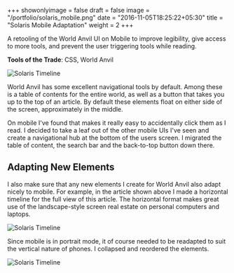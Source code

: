 +++
showonlyimage = false
draft = false
image = "/portfolio/solaris_mobile.png"
date = "2016-11-05T18:25:22+05:30"
title = "Solaris Mobile Adaptation"
weight = 2
+++

A retooling of the World Anvil UI on Mobile to improve legibility, give access to more tools, and prevent the user triggering tools while reading.

**Tools of the Trade**: CSS, World Anvil
<!--more-->

 ![Solaris Timeline](/portfolio/solaris_mobile_hub.png)

World Anvil has some excellent navigational tools by default. Among these is a table of contents for the entire world, as well as a button that takes you up to the top of an article. By default these elements float on either side of the screen, approximately in the middle.

On mobile I've found that makes it really easy to accidentally click them as I read. I decided to take a leaf out of the other mobile UIs I've seen and create a navigational hub at the bottom of the users screen. I migrated the table of content, the search bar and the back-to-top button down there. 

## Adapting New Elements ##

I also make sure that any new elements I create for World Anvil also adapt nicely to mobile. For example, in the article shown above I made a horizontal timeline for the full view of this article. The horizontal format makes great use of the landscape-style screen real estate on personal computers and laptops.

 ![Solaris Timeline](/portfolio/solaris_notmobile_timeline.png)

Since mobile is in portrait mode, it of course needed to be readapted to suit the vertical nature of phones. I collapsed and reordered the elements. 

 ![Solaris Timeline](/portfolio/solaris_mobile_timeline.png)